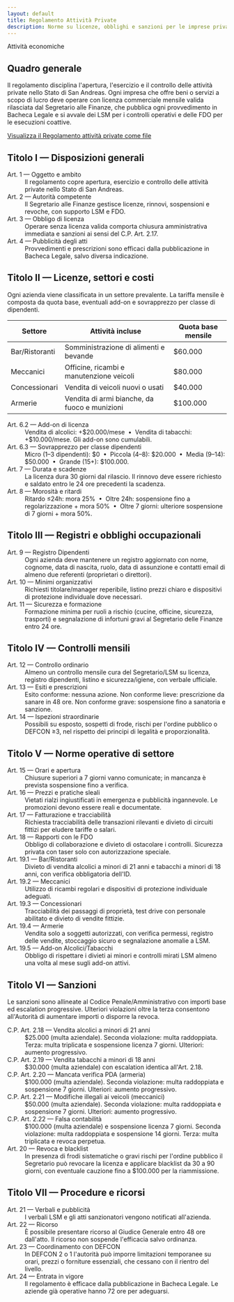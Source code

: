 ```yaml
---
layout: default
title: Regolamento Attività Private
description: Norme su licenze, obblighi e sanzioni per le imprese private della Sierra V3
---
```


<section class="content-section">
  <div class="badge" aria-hidden="true">Attività economiche</div>
  <h2>Quadro generale</h2>
  <p>
    Il regolamento disciplina l'apertura, l'esercizio e il controllo delle attività private nello Stato di San Andreas.
    Ogni impresa che offre beni o servizi a scopo di lucro deve operare con licenza commerciale mensile valida rilasciata dal Segretario alle Finanze,
    che pubblica ogni provvedimento in Bacheca Legale e si avvale dei LSM per i controlli operativi e delle FDO per le esecuzioni coattive.
  </p>
<div class="button-group">
    <a class="button primary" href="https://docs.google.com/document/d/1K4aveHkj-MFLPNcDxDxuv8Riety2MfYtFI_sABp7X_c/edit?usp=sharing" target="_blank" rel="noopener">Visualizza il Regolamento attività private come file</a>
  </div>
</section>

<section class="content-section">
  <h2>Titolo I — Disposizioni generali</h2>
  <dl class="article-list">
    <dt>Art. 1 — Oggetto e ambito</dt>
    <dd>Il regolamento copre apertura, esercizio e controllo delle attività private nello Stato di San Andreas.</dd>
    <dt>Art. 2 — Autorità competente</dt>
    <dd>Il Segretario alle Finanze gestisce licenze, rinnovi, sospensioni e revoche, con supporto LSM e FDO.</dd>
    <dt>Art. 3 — Obbligo di licenza</dt>
    <dd>Operare senza licenza valida comporta chiusura amministrativa immediata e sanzioni ai sensi del C.P. Art. 2.17.</dd>
    <dt>Art. 4 — Pubblicità degli atti</dt>
    <dd>Provvedimenti e prescrizioni sono efficaci dalla pubblicazione in Bacheca Legale, salvo diversa indicazione.</dd>
  </dl>
</section>

<section class="content-section">
  <h2>Titolo II — Licenze, settori e costi</h2>
  <p>Ogni azienda viene classificata in un settore prevalente. La tariffa mensile è composta da quota base, eventuali add-on e sovrapprezzo per classe di dipendenti.</p>
  <div class="table-container">
    <table>
      <thead>
        <tr>
          <th>Settore</th>
          <th>Attività incluse</th>
          <th>Quota base mensile</th>
        </tr>
      </thead>
      <tbody>
        <tr>
          <td>Bar/Ristoranti</td>
          <td>Somministrazione di alimenti e bevande</td>
          <td>$60.000</td>
        </tr>
        <tr>
          <td>Meccanici</td>
          <td>Officine, ricambi e manutenzione veicoli</td>
          <td>$80.000</td>
        </tr>
        <tr>
          <td>Concessionari</td>
          <td>Vendita di veicoli nuovi o usati</td>
          <td>$40.000</td>
        </tr>
        <tr>
          <td>Armerie</td>
          <td>Vendita di armi bianche, da fuoco e munizioni</td>
          <td>$100.000</td>
        </tr>
      </tbody>
    </table>
  </div>
  <dl class="article-list">
    <dt>Art. 6.2 — Add-on di licenza</dt>
    <dd>Vendita di alcolici: +$20.000/mese &nbsp;&bull;&nbsp; Vendita di tabacchi: +$10.000/mese. Gli add-on sono cumulabili.</dd>
    <dt>Art. 6.3 — Sovrapprezzo per classe dipendenti</dt>
    <dd>
      Micro (1–3 dipendenti): $0 &nbsp;&bull;&nbsp;
      Piccola (4–8): $20.000 &nbsp;&bull;&nbsp;
      Media (9–14): $50.000 &nbsp;&bull;&nbsp;
      Grande (15+): $100.000.
    </dd>
    <dt>Art. 7 — Durata e scadenze</dt>
    <dd>La licenza dura 30 giorni dal rilascio. Il rinnovo deve essere richiesto e saldato entro le 24 ore precedenti la scadenza.</dd>
    <dt>Art. 8 — Morosità e ritardi</dt>
    <dd>
      Ritardo ≤24h: mora 25% &nbsp;&bull;&nbsp;
      Oltre 24h: sospensione fino a regolarizzazione + mora 50% &nbsp;&bull;&nbsp;
      Oltre 7 giorni: ulteriore sospensione di 7 giorni + mora 50%.
    </dd>
  </dl>
</section>

<section class="content-section">
  <h2>Titolo III — Registri e obblighi occupazionali</h2>
  <dl class="article-list">
    <dt>Art. 9 — Registro Dipendenti</dt>
    <dd>Ogni azienda deve mantenere un registro aggiornato con nome, cognome, data di nascita, ruolo, data di assunzione e contatti email di almeno due referenti (proprietari o direttori).</dd>
    <dt>Art. 10 — Minimi organizzativi</dt>
    <dd>Richiesti titolare/manager reperibile, listino prezzi chiaro e dispositivi di protezione individuale dove necessari.</dd>
    <dt>Art. 11 — Sicurezza e formazione</dt>
    <dd>Formazione minima per ruoli a rischio (cucine, officine, sicurezza, trasporti) e segnalazione di infortuni gravi al Segretario delle Finanze entro 24 ore.</dd>
  </dl>
</section>

<section class="content-section">
  <h2>Titolo IV — Controlli mensili</h2>
  <dl class="article-list">
    <dt>Art. 12 — Controllo ordinario</dt>
    <dd>Almeno un controllo mensile cura del Segretario/LSM su licenza, registro dipendenti, listino e sicurezza/igiene, con verbale ufficiale.</dd>
    <dt>Art. 13 — Esiti e prescrizioni</dt>
    <dd>Esito conforme: nessuna azione. Non conforme lieve: prescrizione da sanare in 48 ore. Non conforme grave: sospensione fino a sanatoria e sanzione.</dd>
    <dt>Art. 14 — Ispezioni straordinarie</dt>
    <dd>Possibili su esposto, sospetti di frode, rischi per l'ordine pubblico o DEFCON ≥3, nel rispetto dei principi di legalità e proporzionalità.</dd>
  </dl>
</section>

<section class="content-section">
  <h2>Titolo V — Norme operative di settore</h2>
  <dl class="article-list">
    <dt>Art. 15 — Orari e apertura</dt>
    <dd>Chiusure superiori a 7 giorni vanno comunicate; in mancanza è prevista sospensione fino a verifica.</dd>
    <dt>Art. 16 — Prezzi e pratiche sleali</dt>
    <dd>Vietati rialzi ingiustificati in emergenza e pubblicità ingannevole. Le promozioni devono essere reali e documentate.</dd>
    <dt>Art. 17 — Fatturazione e tracciabilità</dt>
    <dd>Richiesta tracciabilità delle transazioni rilevanti e divieto di circuiti fittizi per eludere tariffe o salari.</dd>
    <dt>Art. 18 — Rapporti con le FDO</dt>
    <dd>Obbligo di collaborazione e divieto di ostacolare i controlli. Sicurezza privata con taser solo con autorizzazione speciale.</dd>
    <dt>Art. 19.1 — Bar/Ristoranti</dt>
    <dd>Divieto di vendita alcolici a minori di 21 anni e tabacchi a minori di 18 anni, con verifica obbligatoria dell'ID.</dd>
    <dt>Art. 19.2 — Meccanici</dt>
    <dd>Utilizzo di ricambi regolari e dispositivi di protezione individuale adeguati.</dd>
    <dt>Art. 19.3 — Concessionari</dt>
    <dd>Tracciabilità dei passaggi di proprietà, test drive con personale abilitato e divieto di vendite fittizie.</dd>
    <dt>Art. 19.4 — Armerie</dt>
    <dd>Vendita solo a soggetti autorizzati, con verifica permessi, registro delle vendite, stoccaggio sicuro e segnalazione anomalie a LSM.</dd>
    <dt>Art. 19.5 — Add-on Alcolici/Tabacchi</dt>
    <dd>Obbligo di rispettare i divieti ai minori e controlli mirati LSM almeno una volta al mese sugli add-on attivi.</dd>
  </dl>
</section>

<section class="content-section">
  <h2>Titolo VI — Sanzioni</h2>
  <p>Le sanzioni sono allineate al Codice Penale/Amministrativo con importi base ed escalation progressive. Ulteriori violazioni oltre la terza consentono all'Autorità di aumentare importi o disporre la revoca.</p>
  <dl class="article-list">
    <dt>C.P. Art. 2.18 — Vendita alcolici a minori di 21 anni</dt>
    <dd>$25.000 (multa aziendale). Seconda violazione: multa raddoppiata. Terza: multa triplicata e sospensione licenza 7 giorni. Ulteriori: aumento progressivo.</dd>
    <dt>C.P. Art. 2.19 — Vendita tabacchi a minori di 18 anni</dt>
    <dd>$30.000 (multa aziendale) con escalation identica all'Art. 2.18.</dd>
    <dt>C.P. Art. 2.20 — Mancata verifica PDA (armeria)</dt>
    <dd>$100.000 (multa aziendale). Seconda violazione: multa raddoppiata e sospensione 7 giorni. Ulteriori: aumento progressivo.</dd>
    <dt>C.P. Art. 2.21 — Modifiche illegali ai veicoli (meccanici)</dt>
    <dd>$50.000 (multa aziendale). Seconda violazione: multa raddoppiata e sospensione 7 giorni. Ulteriori: aumento progressivo.</dd>
    <dt>C.P. Art. 2.22 — Falsa contabilità</dt>
    <dd>$100.000 (multa aziendale) e sospensione licenza 7 giorni. Seconda violazione: multa raddoppiata e sospensione 14 giorni. Terza: multa triplicata e revoca perpetua.</dd>
    <dt>Art. 20 — Revoca e blacklist</dt>
    <dd>In presenza di frodi sistematiche o gravi rischi per l'ordine pubblico il Segretario può revocare la licenza e applicare blacklist da 30 a 90 giorni, con eventuale cauzione fino a $100.000 per la riammissione.</dd>
  </dl>
</section>

<section class="content-section">
  <h2>Titolo VII — Procedure e ricorsi</h2>
  <dl class="article-list">
    <dt>Art. 21 — Verbali e pubblicità</dt>
    <dd>I verbali LSM e gli atti sanzionatori vengono notificati all'azienda.</dd>
    <dt>Art. 22 — Ricorso</dt>
    <dd>È possibile presentare ricorso al Giudice Generale entro 48 ore dall'atto. Il ricorso non sospende l'efficacia salvo ordinanza.</dd>
    <dt>Art. 23 — Coordinamento con DEFCON</dt>
    <dd>In DEFCON 2 o 1 l'autorità può imporre limitazioni temporanee su orari, prezzi o forniture essenziali, che cessano con il rientro del livello.</dd>
    <dt>Art. 24 — Entrata in vigore</dt>
    <dd>Il regolamento è efficace dalla pubblicazione in Bacheca Legale. Le aziende già operative hanno 72 ore per adeguarsi.</dd>
  </dl>
</section>
